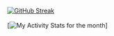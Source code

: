 
<!--
**joshiojas/joshiojas** is a ✨ _special_ ✨ repository because its `README.md` (this file) appears on your GitHub profile.

Here are some ideas to get you started:

- 🔭 I’m currently working on ...
- 🌱 I’m currently learning ...
- 👯 I’m looking to collaborate on ...
- 🤔 I’m looking for help with ...
- 💬 Ask me about ...
- 📫 How to reach me: ...
- 😄 Pronouns: ...
- ⚡ Fun fact: ...
-->

[![GitHub Streak](https://streak-stats.demolab.com?user=joshiojas&theme=transparent&hide_border=true&date_format=j%20M%5B%20Y%5D&card_width=533)](https://git.io/streak-stats)
<br><br>
[![My Activity Stats for the month](https://github-readme-activity-graph.vercel.app/graph?username=joshiojas&hide_border=true&bg_color=000000&line=120ecc&color=120ecc)]
